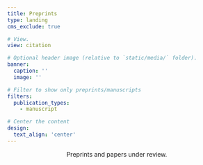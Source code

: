 ```yaml
---
title: Preprints
type: landing
cms_exclude: true

# View.
view: citation

# Optional header image (relative to `static/media/` folder).
banner:
  caption: ''
  image: ''

# Filter to show only preprints/manuscripts
filters:
  publication_types:
    - manuscript

# Center the content
design:
  text_align: 'center'
---
```

<div style="text-align: center; margin-bottom: 0rem;">
Preprints and papers under review.
</div>